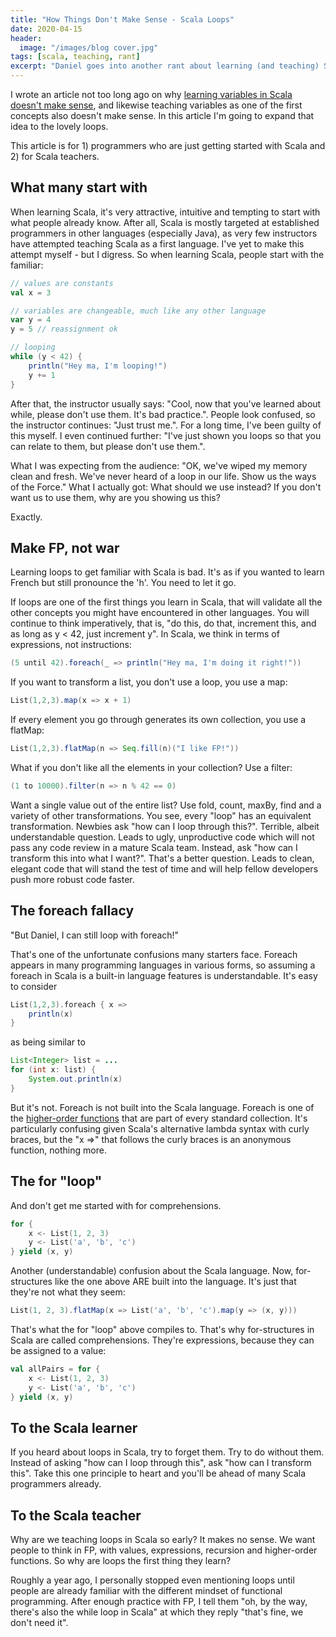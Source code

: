 ```yaml
---
title: "How Things Don't Make Sense - Scala Loops"
date: 2020-04-15
header:
  image: "/images/blog cover.jpg"
tags: [scala, teaching, rant]
excerpt: "Daniel goes into another rant about learning (and teaching) Scala using loops. Are they actually useful?"
---
```

I wrote an article not too long ago on why <a href="https://rockthejvm.com/blog/variables">learning variables in Scala doesn't make sense</a>, and likewise teaching variables as one of the first concepts also doesn't make sense. In this article I'm going to expand that idea to the lovely loops.

This article is for 1) programmers who are just getting started with Scala and 2) for Scala teachers.

## What many start with

When learning Scala, it's very attractive, intuitive and tempting to start with what people already know. After all, Scala is mostly targeted at established programmers in other languages (especially Java), as very few instructors have attempted teaching Scala as a first language. I've yet to make this attempt myself - but I digress. So when learning Scala, people start with the familiar:

```scala
// values are constants
val x = 3

// variables are changeable, much like any other language
var y = 4
y = 5 // reassignment ok

// looping
while (y < 42) {
    println("Hey ma, I'm looping!")
    y += 1
}
```

After that, the instructor usually says: "Cool, now that you've learned about while, please don't use them. It's bad practice.". People look confused, so the instructor continues: "Just trust me.". For a long time, I've been guilty of this myself. I even continued further: "I've just shown you loops so that you can relate to them, but please don't use them.".

What I was expecting from the audience: "OK, we've wiped my memory clean and fresh. We've never heard of a loop in our life. Show us the ways of the Force."
What I actually got: What should we use instead? If you don't want us to use them, why are you showing us this?

Exactly.

## Make FP, not war

Learning loops to get familiar with Scala is bad. It's as if you wanted to learn French but still pronounce the 'h'. You need to let it go.

If loops are one of the first things you learn in Scala, that will validate all the other concepts you might have encountered in other languages. You will continue to think imperatively, that is, "do this, do that, increment this, and as long as y < 42, just increment y". In Scala, we think in terms of expressions, not instructions:

```scala
(5 until 42).foreach(_ => println("Hey ma, I'm doing it right!"))
```

If you want to transform a list, you don't use a loop, you use a map:

```scala
List(1,2,3).map(x => x + 1)
```

If every element you go through generates its own collection, you use a flatMap:

```scala
List(1,2,3).flatMap(n => Seq.fill(n)("I like FP!"))
```

What if you don't like all the elements in your collection? Use a filter:

```scala
(1 to 10000).filter(n => n % 42 == 0)
```

Want a single value out of the entire list? Use fold, count, maxBy, find and a variety of other transformations. You see, every "loop" has an equivalent transformation. Newbies ask "how can I loop through this?". Terrible, albeit understandable question. Leads to ugly, unproductive code which will not pass any code review in a mature Scala team. Instead, ask "how can I transform this into what I want?". That's a better question. Leads to clean, elegant code that will stand the test of time and will help fellow developers push more robust code faster.

## The foreach fallacy

"But Daniel, I can still loop with foreach!"

That's one of the unfortunate confusions many starters face. Foreach appears in many programming languages in various forms, so assuming a foreach in Scala is a built-in language features is understandable. It's easy to consider

```scala
List(1,2,3).foreach { x =>
    println(x)
}
```

as being similar to

```Java
List<Integer> list = ...
for (int x: list) {
    System.out.println(x)
}
```

But it's not. Foreach is not built into the Scala language. Foreach is one of the <a href="https://rockthejvm.com/blog/hof-for-oop">higher-order functions</a> that are part of every standard collection. It's particularly confusing given Scala's alternative lambda syntax with curly braces, but the "x =>" that follows the curly braces is an anonymous function, nothing more.

## The for "loop"

And don't get me started with for comprehensions.

```scala
for {
    x <- List(1, 2, 3)
    y <- List('a', 'b', 'c')
} yield (x, y)
```

Another (understandable) confusion about the Scala language. Now, for-structures like the one above ARE built into the language. It's just that they're not what they seem:

```scala
List(1, 2, 3).flatMap(x => List('a', 'b', 'c').map(y => (x, y)))
```

That's what the for "loop" above compiles to. That's why for-structures in Scala are called comprehensions. They're expressions, because they can be assigned to a value:

```scala
val allPairs = for {
    x <- List(1, 2, 3)
    y <- List('a', 'b', 'c')
} yield (x, y)
```

## To the Scala learner

If you heard about loops in Scala, try to forget them. Try to do without them. Instead of asking "how can I loop through this", ask "how can I transform this". Take this one principle to heart and you'll be ahead of many Scala programmers already.

## To the Scala teacher

Why are we teaching loops in Scala so early? It makes no sense. We want people to think in FP, with values, expressions, recursion and higher-order functions. So why are loops the first thing they learn?

Roughly a year ago, I personally stopped even mentioning loops until people are already familiar with the different mindset of functional programming. After enough practice with FP, I tell them "oh, by the way, there's also the while loop in Scala" at which they reply "that's fine, we don't need it".